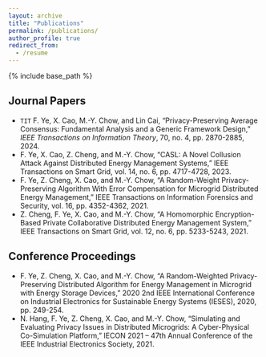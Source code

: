 ```yaml
---
layout: archive
title: "Publications"
permalink: /publications/
author_profile: true
redirect_from:
  - /resume
---
```


{% include base_path %}

Journal Papers
------
* `TIT` F. Ye, X. Cao, M.-Y. Chow, and Lin Cai, “Privacy-Preserving Average Consensus: Fundamental Analysis and a Generic Framework Design,” _IEEE Transactions on Information Theory_, 70, no. 4, pp. 2870-2885, 2024.
* F. Ye, X. Cao, Z. Cheng, and M.-Y. Chow, “CASL: A Novel Collusion Attack Against Distributed Energy Management Systems,” IEEE Transactions on Smart Grid, vol. 14, no. 6, pp. 4717-4728, 2023.
* F. Ye, Z. Cheng, X. Cao, and M.-Y. Chow, “A Random-Weight Privacy-Preserving Algorithm With Error Compensation for Microgrid Distributed Energy Management,” IEEE Transactions on Information Forensics and Security, vol. 16, pp. 4352-4362, 2021.
* Z. Cheng, F. Ye, X. Cao, and M.-Y. Chow, “A Homomorphic Encryption-Based Private Collaborative Distributed Energy Management System,” IEEE Transactions on Smart Grid, vol. 12, no. 6, pp. 5233-5243, 2021.

Conference Proceedings
------
* F. Ye, Z. Cheng, X. Cao, and M.-Y. Chow, “A Random-Weighted Privacy-Preserving Distributed Algorithm for Energy Management in Microgrid with Energy Storage Devices,” 2020 2nd IEEE International Conference on Industrial Electronics for Sustainable Energy Systems (IESES), 2020, pp. 249-254.
* N. Hang, F. Ye, Z. Cheng, X. Cao, and M.-Y. Chow, “Simulating and Evaluating Privacy Issues in Distributed Microgrids: A Cyber-Physical Co-Simulation Platform,” IECON 2021 – 47th Annual Conference of the IEEE Industrial Electronics Society, 2021.
  
